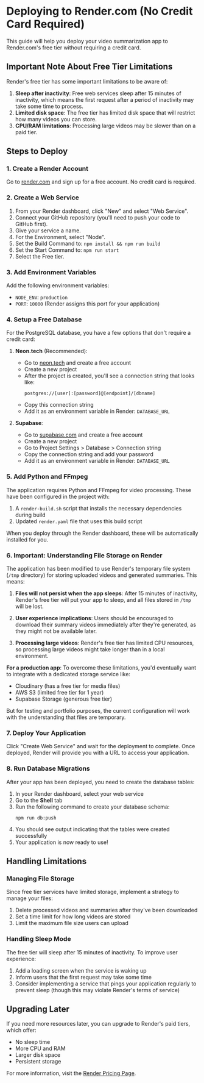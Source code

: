 # Deploying to Render.com (No Credit Card Required)

This guide will help you deploy your video summarization app to Render.com's free tier without requiring a credit card.

## Important Note About Free Tier Limitations

Render's free tier has some important limitations to be aware of:

1. **Sleep after inactivity**: Free web services sleep after 15 minutes of inactivity, which means the first request after a period of inactivity may take some time to process.
2. **Limited disk space**: The free tier has limited disk space that will restrict how many videos you can store.
3. **CPU/RAM limitations**: Processing large videos may be slower than on a paid tier.

## Steps to Deploy

### 1. Create a Render Account

Go to [render.com](https://render.com/) and sign up for a free account. No credit card is required.

### 2. Create a Web Service

1. From your Render dashboard, click "New" and select "Web Service".
2. Connect your GitHub repository (you'll need to push your code to GitHub first).
3. Give your service a name.
4. For the Environment, select "Node".
5. Set the Build Command to: `npm install && npm run build`
6. Set the Start Command to: `npm run start`
7. Select the Free tier.

### 3. Add Environment Variables

Add the following environment variables:
- `NODE_ENV`: `production`
- `PORT`: `10000` (Render assigns this port for your application)

### 4. Setup a Free Database

For the PostgreSQL database, you have a few options that don't require a credit card:

1. **Neon.tech** (Recommended): 
   - Go to [neon.tech](https://neon.tech/) and create a free account
   - Create a new project
   - After the project is created, you'll see a connection string that looks like:
     ```
     postgres://[user]:[password]@[endpoint]/[dbname]
     ```
   - Copy this connection string
   - Add it as an environment variable in Render: `DATABASE_URL`

2. **Supabase**:
   - Go to [supabase.com](https://supabase.com/) and create a free account
   - Create a new project
   - Go to Project Settings > Database > Connection string
   - Copy the connection string and add your password
   - Add it as an environment variable in Render: `DATABASE_URL`

### 5. Add Python and FFmpeg

The application requires Python and FFmpeg for video processing. These have been configured in the project with:

1. A `render-build.sh` script that installs the necessary dependencies during build
2. Updated `render.yaml` file that uses this build script

When you deploy through the Render dashboard, these will be automatically installed for you.

### 6. Important: Understanding File Storage on Render

The application has been modified to use Render's temporary file system (`/tmp` directory) for storing uploaded videos and generated summaries. This means:

1. **Files will not persist when the app sleeps**: After 15 minutes of inactivity, Render's free tier will put your app to sleep, and all files stored in `/tmp` will be lost.

2. **User experience implications**: Users should be encouraged to download their summary videos immediately after they're generated, as they might not be available later.

3. **Processing large videos**: Render's free tier has limited CPU resources, so processing large videos might take longer than in a local environment.

**For a production app**: To overcome these limitations, you'd eventually want to integrate with a dedicated storage service like:
- Cloudinary (has a free tier for media files)
- AWS S3 (limited free tier for 1 year)
- Supabase Storage (generous free tier)

But for testing and portfolio purposes, the current configuration will work with the understanding that files are temporary.

### 7. Deploy Your Application

Click "Create Web Service" and wait for the deployment to complete. Once deployed, Render will provide you with a URL to access your application.

### 8. Run Database Migrations

After your app has been deployed, you need to create the database tables:

1. In your Render dashboard, select your web service
2. Go to the **Shell** tab
3. Run the following command to create your database schema:
   ```
   npm run db:push
   ```
4. You should see output indicating that the tables were created successfully
5. Your application is now ready to use!

## Handling Limitations

### Managing File Storage

Since free tier services have limited storage, implement a strategy to manage your files:

1. Delete processed videos and summaries after they've been downloaded
2. Set a time limit for how long videos are stored
3. Limit the maximum file size users can upload

### Handling Sleep Mode

The free tier will sleep after 15 minutes of inactivity. To improve user experience:

1. Add a loading screen when the service is waking up
2. Inform users that the first request may take some time
3. Consider implementing a service that pings your application regularly to prevent sleep (though this may violate Render's terms of service)

## Upgrading Later

If you need more resources later, you can upgrade to Render's paid tiers, which offer:

- No sleep time
- More CPU and RAM
- Larger disk space
- Persistent storage

For more information, visit the [Render Pricing Page](https://render.com/pricing).